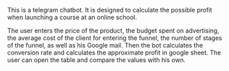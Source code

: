 This is a telegram chatbot. It is designed to calculate the possible profit when launching a course at an online school. 

The user enters the price of the product, the budget spent on advertising, the average cost of the client for entering the funnel, the number of stages of the funnel, as well as his Google mail. Then the bot calculates the conversion rate and calculates the approximate profit in google sheet. The user can open the table and compare the values with his own.
